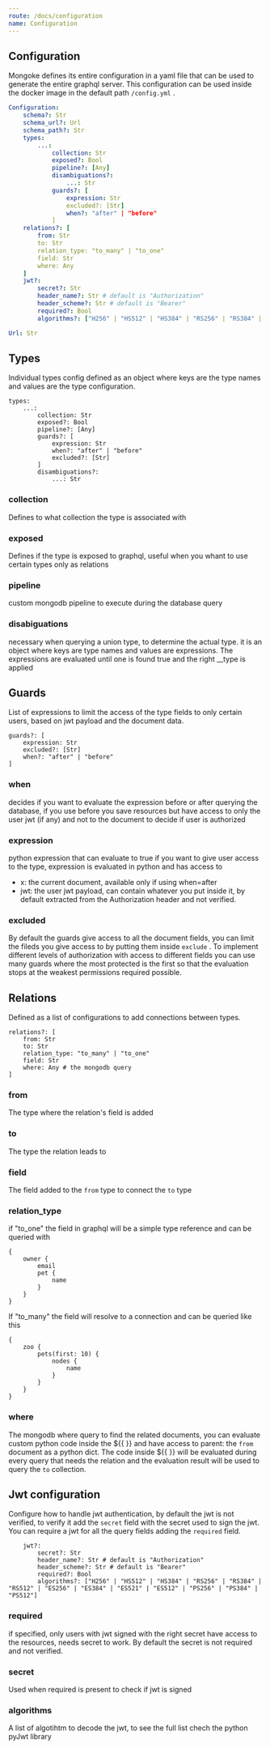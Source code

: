 ```yaml
---
route: /docs/configuration
name: Configuration
---
```


## Configuration

Mongoke defines its entire configuration in a yaml file that can be used to generate the entire graphql server.
This configuration can be used inside the docker image in the default path `/config.yml` .

``` yaml
Configuration:
    schema?: Str
    schema_url?: Url
    schema_path?: Str
    types:
        ...:
            collection: Str
            exposed?: Bool
            pipeline?: [Any]
            disambiguations?:
                ...: Str
            guards?: [
                expression: Str
                excluded?: [Str]
                when?: "after" | "before"
            ]
    relations?: [
        from: Str
        to: Str
        relation_type: "to_many" | "to_one"
        field: Str
        where: Any
    ]
    jwt?:
        secret?: Str
        header_name?: Str # default is "Authorization"
        header_scheme?: Str # default is "Bearer"
        required?: Bool
        algorithms?: ["H256" | "HS512" | "HS384" | "RS256" | "RS384" | "RS512" | "ES256" | "ES384" | "ES521" | "ES512" | "PS256" | "PS384" | "PS512"]

Url: Str
```

## Types

Individual types config defined as an object where keys are the type names and values are the type configuration.

``` 
types:
    ...:
        collection: Str
        exposed?: Bool
        pipeline?: [Any]
        guards?: [
            expression: Str
            when?: "after" | "before"
            excluded?: [Str]
        ]
        disambiguations?:
            ...: Str
```

### collection

Defines to what collection the type is associated with

### exposed

Defines if the type is exposed to graphql, useful when you whant to use certain types only as relations

### pipeline

custom mongodb pipeline to execute during the database query

### disabiguations

necessary when querying a union type, to determine the actual type.
it is an object where keys are type names and values are expressions.
The expressions are evaluated until one is found true and the right \_\_type is applied

## Guards

List of expressions to limit the access of the type fields to only certain users, based on jwt payload and the document data.

``` 
guards?: [
    expression: Str
    excluded?: [Str]
    when?: "after" | "before"
]
```

### when

decides if you want to evaluate the expression before or after querying the database, if you use before you save resources but have access to only the user jwt (if any) and not to the document to decide if user is authorized

### expression

python expression that can evaluate to true if you want to give user access to the type, expression is evaluated in python and has access to

*   x: the current document, available only if using when=after
*   jwt: the user jwt payload, can contain whatever you put inside it, by default extracted from the Authorization header and not verified.

### excluded

By default the guards give access to all the document fields, you can limit the fileds you give access to by putting them inside `exclude` .
To implement different levels of authorization with access to different fields you can use many guards where the most protected is the first so that the evaluation stops at the weakest permissions required possible.

## Relations

Defined as a list of configurations to add connections between types.

``` 
relations?: [
    from: Str
    to: Str
    relation_type: "to_many" | "to_one"
    field: Str
    where: Any # the mongodb query
]
```

### from

The type where the relation's field is added

### to

The type the relation leads to

### field

The field added to the `from` type to connect the `to` type

### relation_type

if "to_one" the field in graphql will be a simple type reference and can be queried with

``` gql
{
    owner {
        email
        pet {
            name
        }
    }
}
```

If "to_many" the field will resolve to a connection and can be queried like this

``` gql
{
    zoo {
        pets(first: 10) {
            nodes {
                name
            }
        }
    }
}
```

### where

The mongodb where query to find the related documents, you can evaluate custom python code inside the \${{ }} and have access to parent: the `from` document as a python dict.
The code inside \${{ }} will be evaluated during every query that needs the relation and the evaluation result will be used to query the `to` collection.

## Jwt configuration

Configure how to handle jwt authentication, by default the jwt is not verified, to verify it add the `secret` field with the secret used to sign the jwt. You can require a jwt for all the query fields adding the `required` field.

``` 
    jwt?:
        secret?: Str
        header_name?: Str # default is "Authorization"
        header_scheme?: Str # default is "Bearer"
        required?: Bool
        algorithms?: ["H256" | "HS512" | "HS384" | "RS256" | "RS384" | "RS512" | "ES256" | "ES384" | "ES521" | "ES512" | "PS256" | "PS384" | "PS512"]
```

### required

if specified, only users with jwt signed with the right secret have access to the resources, needs secret to work.
By default the secret is not required and not verified.

### secret

Used when required is present to check if jwt is signed

### algorithms

A list of algotihtm to decode the jwt, to see the full list chech the python pyJwt library

